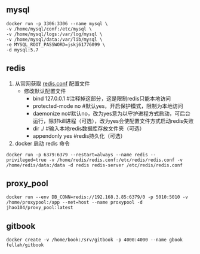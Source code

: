 ## mysql

```shell
docker run -p 3306:3306 --name mysql \
-v /home/mysql/conf:/etc/mysql \
-v /home/mysql/logs:/var/log/mysql \
-v /home/mysql/data:/var/lib/mysql \
-e MYSQL_ROOT_PASSWORD=jskj61776099 \
-d mysql:5.7
```

## redis

1. 从官网获取 [redis.conf](http://download.redis.io/redis-stable/redis.conf) 配置文件 	
   - 修改默认配置文件 		
     - bind 127.0.0.1 #注释掉这部分，这是限制redis只能本地访问
     - protected-mode no #默认yes，开启保护模式，限制为本地访问
     - daemonize no#默认no，改为yes意为以守护进程方式启动，可后台运行，除非kill进程（可选），改为yes会使配置文件方式启动redis失败
     - dir  ./ #输入本地redis数据库存放文件夹（可选）
     - appendonly yes #redis持久化（可选）
2.  docker 启动 redis 命令

```shell
docker run -p 6379:6379 --restart=always --name redis --privileged=true -v /home/redis/redis.conf:/etc/redis/redis.conf -v /home/redis/data:/data -d redis redis-server /etc/redis/redis.conf
```

## proxy_pool

```
docker run --env DB_CONN=redis://192.168.3.85:6379/0 -p 5010:5010 -v /home/proxypool:/app --net=host --name proxypool -d jhao104/proxy_pool:latest
```

## gitbook

```
docker create -v /home/book:/srv/gitbook -p 4000:4000 --name gbook fellah/gitbook
```


